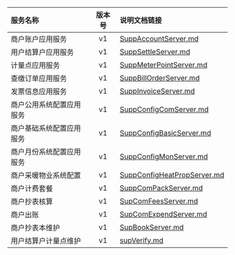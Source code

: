   
| 服务名称 | 版本号 | 说明文档链接 |  
| :----------------- | :-----: | :---------------- |  
| 商户账户应用服务 | v1 | [SuppAccountServer.md](https://github.com/Zhang-Monica/gitMd/blob/master/EpeisSupp/SuppAccountServer_README.md) |  
| 用户结算户应用服务 | v1 | [SuppSettleServer.md](https://github.com/Zhang-Monica/gitMd/blob/master/EpeisSupp/SuppSettleServer_README.md) |  
| 计量点应用服务 | v1 | [SuppMeterPointServer.md](https://github.com/Zhang-Monica/gitMd/blob/master/EpeisSupp/SuppMeterPointServer_README.md) |  
| 查缴订单应用服务 | v1 | [SuppBillOrderServer.md](https://github.com/Zhang-Monica/gitMd/blob/master/EpeisSupp/SuppBillOrderServer_README.md) |  
| 发票信息应用服务 | v1 | [SuppInvoiceServer.md](https://github.com/Zhang-Monica/gitMd/blob/master/EpeisSupp/SuppInvoiceServer_README.md) |  
| 商户公用系统配置应用服务 | v1 | [SuppConfigComServer.md](https://github.com/Zhang-Monica/gitMd/blob/master/EpeisSupp/SuppConfigComServer_README.md) |  
| 商户基础系统配置应用服务 | v1 | [SuppConfigBasicServer.md](https://github.com/Zhang-Monica/gitMd/blob/master/EpeisSupp/SuppConfigBasicServer_README.md) |  
| 商户月份系统配置应用服务 | v1 | [SuppConfigMonServer.md](https://github.com/Zhang-Monica/gitMd/blob/master/EpeisSupp/SuppConfigMonServer_README.md) |  
| 商户采暖物业系统配置 | v1 | [SuppConfigHeatPropServer.md](https://github.com/Zhang-Monica/gitMd/blob/master/EpeisSupp/SuppConfigHeatPropServer_README.md) |  
| 商户计费套餐 | v1 | [SuppComPackServer.md](https://github.com/Zhang-Monica/gitMd/blob/master/EpeisSupp/SuppComPackServer_README.md) |  
| 商户抄表核算 | v1 | [SupComFeesServer.md](https://github.com/Zhang-Monica/gitMd/blob/master/EpeisSupp/SupComFeesServer_README.md) |  
| 商户出账 | v1 | [SupComExpendServer.md](https://github.com/Zhang-Monica/gitMd/blob/master/EpeisSupp/SupComExpendServer_README.md) |  
| 商户抄表本维护 | v1 | [SupBookServer.md](https://github.com/Zhang-Monica/gitMd/blob/master/EpeisSupp/SupBookServer_README.md) |  
| 用户结算户计量点维护 | v1 | [supVerify.md](https://github.com/Zhang-Monica/gitMd/blob/master/EpeisSupp/supVerify_README.md) |  
  
